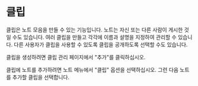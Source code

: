 # 클립
클립은 노트 모음을 만들 수 있는 기능입니다.
노트는 자신 또는 다른 사람이 게시한 것일 수도 있습니다.
여러 클립을 만들고 각각에 이름과 설명을 지정하여 관리할 수 있습니다.
다른 사용자가 클립을 사용할 수 있도록 클립을 공개하도록 선택할 수도 있습니다.

클립을 생성하려면 클립 관리 페이지에서 "추가"를 클릭하십시오.

클립에 노트를 추가하려면 노트 메뉴에서 "클립" 옵션을 선택하십시오. 그런 다음 노트를 추가할 클립을 선택합니다.
